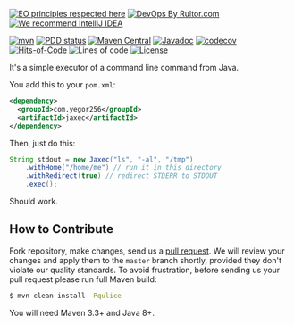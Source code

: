 [![EO principles respected here](https://www.elegantobjects.org/badge.svg)](https://www.elegantobjects.org)
[![DevOps By Rultor.com](http://www.rultor.com/b/yegor256/jaxec)](http://www.rultor.com/p/yegor256/jaxec)
[![We recommend IntelliJ IDEA](https://www.elegantobjects.org/intellij-idea.svg)](https://www.jetbrains.com/idea/)

[![mvn](https://github.com/yegor256/jaxec/actions/workflows/mvn.yml/badge.svg)](https://github.com/yegor256/jaxec/actions/workflows/mvn.yml)
[![PDD status](http://www.0pdd.com/svg?name=yegor256/jaxec)](http://www.0pdd.com/p?name=yegor256/jaxec)
[![Maven Central](https://img.shields.io/maven-central/v/com.yegor256/jaxec.svg)](https://maven-badges.herokuapp.com/maven-central/com.yegor256/jaxec)
[![Javadoc](http://www.javadoc.io/badge/com.yegor256/jaxec.svg)](http://www.javadoc.io/doc/com.yegor256/jaxec)
[![codecov](https://codecov.io/gh/yegor256/jaxec/branch/master/graph/badge.svg)](https://codecov.io/gh/yegor256/jaxec)
[![Hits-of-Code](https://hitsofcode.com/github/yegor256/jaxec)](https://hitsofcode.com/view/github/yegor256/jaxec)
![Lines of code](https://img.shields.io/tokei/lines/github/yegor256/jaxec)
[![License](https://img.shields.io/badge/license-MIT-green.svg)](https://github.com/yegor256/jaxec/blob/master/LICENSE.txt)

It's a simple executor of a command line command from Java.

You add this to your `pom.xml`:

```xml
<dependency>
  <groupId>com.yegor256</groupId>
  <artifactId>jaxec</artifactId>
</dependency>
```

Then, just do this:

```java
String stdout = new Jaxec("ls", "-al", "/tmp")
    .withHome("/home/me") // run it in this directory
    .withRedirect(true) // redirect STDERR to STDOUT
    .exec();
```

Should work.

## How to Contribute

Fork repository, make changes, send us a [pull request](https://www.yegor256.com/2014/04/15/github-guidelines.html).
We will review your changes and apply them to the `master` branch shortly,
provided they don't violate our quality standards. To avoid frustration,
before sending us your pull request please run full Maven build:

```bash
$ mvn clean install -Pqulice
```

You will need Maven 3.3+ and Java 8+.

